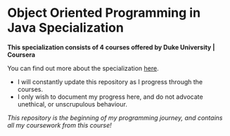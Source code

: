 # Object Oriented Programming in Java Specialization

**This specialization consists of 4 courses offered by Duke University | Coursera**

You can find out more about the specialization [here](https://www.coursera.org/specializations/object-oriented-programming).

- I will constantly update this repository as I progress through the courses.
- I only wish to document my progress here, and do not advocate unethical, or unscrupulous behaviour.

*This repository is the beginning of my programming journey, and contains all my coursework from this course!*
